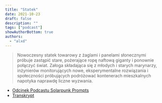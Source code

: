 ```yaml
---
title: "Statek"
date: 2021-10-23
draft: false
description: ""
tags: ["podcast"]
showAuthorBottom: true
authors:
  - "alxd"
---
```


> Nowoczesny statek towarowy z żaglami i panelami słonecznymi próbuje zastąpić stare, pożerające ropę naftową giganty i ponownie połączyć świat. Załoga składająca się z młodych i starych marynarzy, inżynierów monitorujących nowe, eksperymentalne rozwiązania i społeczności próbujących podróżować kontenerach mieszkalnych napotyka naprawdę liczne wyzwania.

- [Odcinek Podcastu Solarpunk Prompts](https://podcast.tomasino.org/@SolarpunkPrompts/episodes/the-ship)
- [Transkrypt](https://wiki.tomasino.org/writing/Solarpunk-Prompts---The-Ship)
